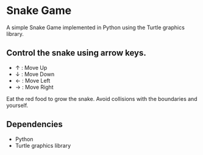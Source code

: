 # Snake Game

A simple Snake Game implemented in Python using the Turtle graphics library.

## Control the snake using arrow keys.

 - ↑ : Move Up
 - ↓ : Move Down
 - ← : Move Left
 - → : Move Right

Eat the red food to grow the snake. Avoid collisions with the boundaries and yourself.

## Dependencies

 - Python
 - Turtle graphics library
